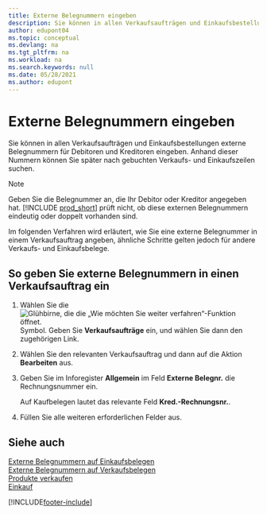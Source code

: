 ```yaml
---
title: Externe Belegnummern eingeben
description: Sie können in allen Verkaufsaufträgen und Einkaufsbestellungen externe Belegnummern für Debitoren und Kreditoren eingeben. Anhand dieser Nummern können Sie später nach gebuchten Verkaufs- und Einkaufszeilen suchen.
author: edupont04
ms.topic: conceptual
ms.devlang: na
ms.tgt_pltfrm: na
ms.workload: na
ms.search.keywords: null
ms.date: 05/28/2021
ms.author: edupont
---
```

# <a name="enter-external-document-numbers" />Externe Belegnummern eingeben

Sie können in allen Verkaufsaufträgen und Einkaufsbestellungen externe Belegnummern für Debitoren und Kreditoren eingeben. Anhand dieser Nummern können Sie später nach gebuchten Verkaufs- und Einkaufszeilen suchen.  

> [!NOTE]
> Geben Sie die Belegnummer an, die Ihr Debitor oder Kreditor angegeben hat. [!INCLUDE [prod_short](includes/prod_short.md)] prüft nicht, ob diese externen Belegnummern eindeutig oder doppelt vorhanden sind.

Im folgenden Verfahren wird erläutert, wie Sie eine externe Belegnummer in einem Verkaufsauftrag angeben, ähnliche Schritte gelten jedoch für andere Verkaufs- und Einkaufsbelege.

## <a name="to-enter-external-document-numbers-in-a-sales-order" />So geben Sie externe Belegnummern in einen Verkaufsauftrag ein

1. Wählen Sie die ![Glühbirne, die die „Wie möchten Sie weiter verfahren“-Funktion öffnet.](media/ui-search/search_small.png "Tell me-Funktion") Symbol. Geben Sie **Verkaufsaufträge** ein, und wählen Sie dann den zugehörigen Link.  
2. Wählen Sie den relevanten Verkaufsauftrag und dann auf die Aktion **Bearbeiten** aus.  
3. Geben Sie im Inforegister **Allgemein** im Feld **Externe Belegnr.** die Rechnungsnummer ein.  

    Auf Kaufbelegen lautet das relevante Feld **Kred.-Rechnungsnr.**.
4. Füllen Sie alle weiteren erforderlichen Felder aus.  

## <a name="see-also" />Siehe auch

[Externe Belegnummern auf Einkaufsbelegen](purchasing-ext-doc-no.md)  
[Externe Belegnummern auf Verkaufsbelegen](sales-how-invoice-sales.md#external-document-numbers)  
[Produkte verkaufen](sales-how-sell-products.md)  
[Einkauf](purchasing-manage-purchasing.md)  

[!INCLUDE[footer-include](includes/footer-banner.md)]
